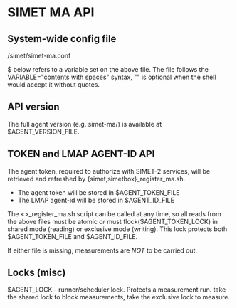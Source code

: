 # SIMET MA API

## System-wide config file

  <sysconf dir>/simet/simet-ma.conf

  $<VARIABLE> below refers to a variable set on the above file.
  The file follows the VARIABLE="contents with spaces" syntax,
  "" is optional when the shell would accept it without quotes.


## API version

  The full agent version (e.g. simet-ma/<version>) is available
  at $AGENT_VERSION_FILE.


## TOKEN and LMAP AGENT-ID API

  The agent token, required to authorize with SIMET-2 services, will
  be retrieved and refreshed by {simet,simetbox}_register_ma.sh.

  *  The agent token will be stored in $AGENT_TOKEN_FILE
  *  The LMAP agent-id will be stored in $AGENT_ID_FILE

  The <>_register_ma.sh script can be called at any time, so all reads
  from the above files must be atomic *or* must flock($AGENT_TOKEN_LOCK)
  in shared mode (reading) or exclusive mode (writing).  This lock
  protects both $AGENT_TOKEN_FILE and $AGENT_ID_FILE.

  If either file is missing, measurements are *NOT* to be carried out.


## Locks (misc)
  $AGENT_LOCK  -  runner/scheduler lock.  Protects a measurement run.
     take the shared lock to block measurements, take the exclusive
     lock to measure.

